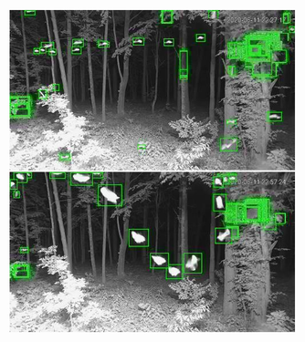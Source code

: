 ![20200611-222706-225711](in/20200611/20200611-222706-225711_0_.jpg)
![20200611-225716-232721](in/20200611/20200611-225716-232721_0_.jpg)
